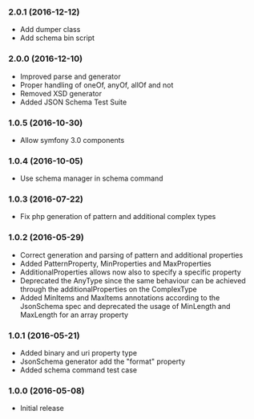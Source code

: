 
### 2.0.1 (2016-12-12)

* Add dumper class
* Add schema bin script

### 2.0.0 (2016-12-10)

* Improved parse and generator
* Proper handling of oneOf, anyOf, allOf and not
* Removed XSD generator
* Added JSON Schema Test Suite

### 1.0.5 (2016-10-30)

* Allow symfony 3.0 components

### 1.0.4 (2016-10-05)

* Use schema manager in schema command

### 1.0.3 (2016-07-22)

* Fix php generation of pattern and additional complex types

### 1.0.2 (2016-05-29)

* Correct generation and parsing of pattern and additional properties
* Added PatternProperty, MinProperties and MaxProperties
* AdditionalProperties allows now also to specify a specific property
* Deprecated the AnyType since the same behaviour can be achieved through the
  additionalProperties on the ComplexType
* Added MinItems and MaxItems annotations according to the JsonSchema spec and
  deprecated the usage of MinLength and MaxLength for an array property

### 1.0.1 (2016-05-21)

* Added binary and uri property type
* JsonSchema generator add the "format" property
* Added schema command test case

### 1.0.0 (2016-05-08)

* Initial release
